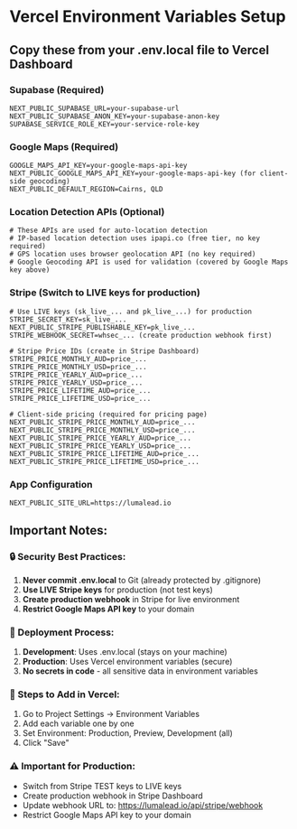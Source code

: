 # Vercel Environment Variables Setup

## Copy these from your .env.local file to Vercel Dashboard

### Supabase (Required)
```
NEXT_PUBLIC_SUPABASE_URL=your-supabase-url
NEXT_PUBLIC_SUPABASE_ANON_KEY=your-supabase-anon-key
SUPABASE_SERVICE_ROLE_KEY=your-service-role-key
```

### Google Maps (Required)
```
GOOGLE_MAPS_API_KEY=your-google-maps-api-key
NEXT_PUBLIC_GOOGLE_MAPS_API_KEY=your-google-maps-api-key (for client-side geocoding)
NEXT_PUBLIC_DEFAULT_REGION=Cairns, QLD
```

### Location Detection APIs (Optional)
```
# These APIs are used for auto-location detection
# IP-based location detection uses ipapi.co (free tier, no key required)
# GPS location uses browser geolocation API (no key required)
# Google Geocoding API is used for validation (covered by Google Maps key above)
```

### Stripe (Switch to LIVE keys for production)
```
# Use LIVE keys (sk_live_... and pk_live_...) for production
STRIPE_SECRET_KEY=sk_live_...
NEXT_PUBLIC_STRIPE_PUBLISHABLE_KEY=pk_live_...
STRIPE_WEBHOOK_SECRET=whsec_... (create production webhook first)

# Stripe Price IDs (create in Stripe Dashboard)
STRIPE_PRICE_MONTHLY_AUD=price_...
STRIPE_PRICE_MONTHLY_USD=price_...
STRIPE_PRICE_YEARLY_AUD=price_...
STRIPE_PRICE_YEARLY_USD=price_...
STRIPE_PRICE_LIFETIME_AUD=price_...
STRIPE_PRICE_LIFETIME_USD=price_...

# Client-side pricing (required for pricing page)
NEXT_PUBLIC_STRIPE_PRICE_MONTHLY_AUD=price_...
NEXT_PUBLIC_STRIPE_PRICE_MONTHLY_USD=price_...
NEXT_PUBLIC_STRIPE_PRICE_YEARLY_AUD=price_...
NEXT_PUBLIC_STRIPE_PRICE_YEARLY_USD=price_...
NEXT_PUBLIC_STRIPE_PRICE_LIFETIME_AUD=price_...
NEXT_PUBLIC_STRIPE_PRICE_LIFETIME_USD=price_...
```

### App Configuration
```
NEXT_PUBLIC_SITE_URL=https://lumalead.io
```

## Important Notes:

### 🔒 Security Best Practices:
1. **Never commit .env.local** to Git (already protected by .gitignore)
2. **Use LIVE Stripe keys** for production (not test keys)
3. **Create production webhook** in Stripe for live environment
4. **Restrict Google Maps API key** to your domain

### 🚀 Deployment Process:
1. **Development**: Uses .env.local (stays on your machine)
2. **Production**: Uses Vercel environment variables (secure)
3. **No secrets in code** - all sensitive data in environment variables

### 📝 Steps to Add in Vercel:
1. Go to Project Settings → Environment Variables
2. Add each variable one by one
3. Set Environment: Production, Preview, Development (all)
4. Click "Save"

### ⚠️ Important for Production:
- Switch from Stripe TEST keys to LIVE keys
- Create production webhook in Stripe Dashboard
- Update webhook URL to: https://lumalead.io/api/stripe/webhook
- Restrict Google Maps API key to your domain
